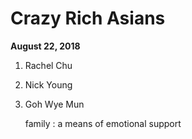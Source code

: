 # Crazy Rich Asians
**August 22, 2018**
1. Rachel Chu
2. Nick Young
3. Goh Wye Mun

   family
   : a means of emotional support
